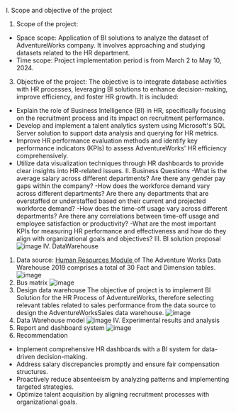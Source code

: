 I. Scope and objective of the project
1. Scope of the project:
- Space scope: Application of BI solutions to analyze the dataset of AdventureWorks company. It involves approaching and studying datasets related to the HR department.
- Time scope: Project implementation period is from March 2 to May 10, 2024.
3. Objective of the project:
The objective is to integrate database activities with HR processes, leveraging BI solutions to enhance decision-making, improve efficiency, and foster HR growth. It is included:
- Explain the role of Business Intelligence (BI) in HR, specifically focusing on the recruitment process and its impact on recruitment performance.
- Develop and implement a talent analytics system using Microsoft's SQL Server solution to support data analysis and querying for HR metrics.
- Improve HR performance evaluation methods and identify key performance indicators (KPIs) to assess AdventureWorks' HR efficiency comprehensively.
- Utilize data visualization techniques through HR dashboards to provide clear insights into HR-related issues.
II. Business Questions
-What is the average salary across different departments? Are there any gender pay gaps within the company?
-How does the workforce demand vary across different departments? Are there any departments that are overstaffed or understaffed based on their current and projected workforce demand?
-How does the time-off usage vary across different departments? Are there any correlations between time-off usage and employee satisfaction or productivity?
-What are the most important KPIs for measuring HR performance and effectiveness and how do they align with organizational goals and objectives?
III.  BI solution proposal
![image](https://github.com/HuynhNgocDung4060390/Business-Intelligence-Solution-for-Hr-Module-of-AdventureWorks/assets/150424521/3d7bfea9-8f04-47e1-9967-8bef7d36ab78)
IV. DataWarehouse
1. Data source:
[Human Resources Module ]([url](https://dataedo.com/samples/html/AdventureWorks/doc/AdventureWorks_2/modules/Human_Resources_9/module.html))of The Adventure Works Data Warehouse 2019 comprises a total of 30 Fact and Dimension tables.
![image](https://github.com/HuynhNgocDung4060390/Business-Intelligence-Solution-for-Hr-Module-of-AdventureWorks/assets/150424521/a0d9dc8a-dd45-4d0b-8c71-0c4137784dd9)
2. Bus matrix
![image](https://github.com/HuynhNgocDung4060390/Business-Intelligence-Solution-for-Hr-Module-of-AdventureWorks/assets/150424521/40b10c7a-4eb7-4f81-b226-9267bc8e61f3)
3. Design data warehouse
The objective of project is to implement BI Solution for the HR Process of AdventureWorks, therefore selecting relevant tables related to sales performance from the data source to design the AdventureWorksSales data warehouse.
![image](https://github.com/HuynhNgocDung4060390/Business-Intelligence-Solution-for-Hr-Module-of-AdventureWorks/assets/150424521/e55a41d5-4b9d-43b6-a180-d10cdc41c096)
4. Data Warehouse model
![image](https://github.com/HuynhNgocDung4060390/Business-Intelligence-Solution-for-Hr-Module-of-AdventureWorks/assets/150424521/cf96098a-8e3d-4104-964a-4cd23268cb46)
IV. Experimental results and analysis
1. Report and dashboard system
![image](https://github.com/HuynhNgocDung4060390/Business-Intelligence-Solution-for-Hr-Module-of-AdventureWorks/assets/150424521/9410f2f1-d6f1-47d6-8235-3476757c1032)
2. Recommendation
- Implement comprehensive HR dashboards with a BI system for data-driven decision-making.
- Address salary discrepancies promptly and ensure fair compensation structures.
- Proactively reduce absenteeism by analyzing patterns and implementing targeted strategies.
- Optimize talent acquisition by aligning recruitment processes with organizational goals.
